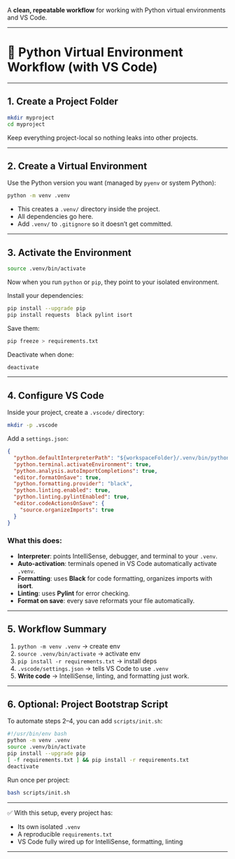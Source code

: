 A **clean, repeatable workflow** for working with Python virtual environments and VS Code.

---

# 🔹 Python Virtual Environment Workflow (with VS Code)

---

## **1. Create a Project Folder**

```bash
mkdir myproject
cd myproject
```

Keep everything project-local so nothing leaks into other projects.

---

## **2. Create a Virtual Environment**

Use the Python version you want (managed by `pyenv` or system Python):

```bash
python -m venv .venv
```

- This creates a `.venv/` directory inside the project.
- All dependencies go here.
- Add `.venv/` to `.gitignore` so it doesn’t get committed.

---

## **3. Activate the Environment**

```bash
source .venv/bin/activate
```

Now when you run `python` or `pip`, they point to your isolated environment.

Install your dependencies:

```bash
pip install --upgrade pip
pip install requests  black pylint isort
```

Save them:

```bash
pip freeze > requirements.txt
```

Deactivate when done:

```bash
deactivate
```

---

## **4. Configure VS Code**

Inside your project, create a `.vscode/` directory:

```bash
mkdir -p .vscode
```

Add a `settings.json`:

```json
{
  "python.defaultInterpreterPath": "${workspaceFolder}/.venv/bin/python",
  "python.terminal.activateEnvironment": true,
  "python.analysis.autoImportCompletions": true,
  "editor.formatOnSave": true,
  "python.formatting.provider": "black",
  "python.linting.enabled": true,
  "python.linting.pylintEnabled": true,
  "editor.codeActionsOnSave": {
    "source.organizeImports": true
  }
}
```

### What this does:

- **Interpreter**: points IntelliSense, debugger, and terminal to your `.venv`.
- **Auto-activation**: terminals opened in VS Code automatically activate `.venv`.
- **Formatting**: uses **Black** for code formatting, organizes imports with **isort**.
- **Linting**: uses **Pylint** for error checking.
- **Format on save**: every save reformats your file automatically.

---

## **5. Workflow Summary**

1. `python -m venv .venv` → create env
2. `source .venv/bin/activate` → activate env
3. `pip install -r requirements.txt` → install deps
4. `.vscode/settings.json` → tells VS Code to use `.venv`
5. **Write code** → IntelliSense, linting, and formatting just work.

---

## **6. Optional: Project Bootstrap Script**

To automate steps 2–4, you can add `scripts/init.sh`:

```bash
#!/usr/bin/env bash
python -m venv .venv
source .venv/bin/activate
pip install --upgrade pip
[ -f requirements.txt ] && pip install -r requirements.txt
deactivate
```

Run once per project:

```bash
bash scripts/init.sh
```

---

✅ With this setup, every project has:

- Its own isolated `.venv`
- A reproducible `requirements.txt`
- VS Code fully wired up for IntelliSense, formatting, linting

---
